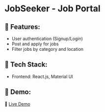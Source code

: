 # JobSeeker -  Job Portal  

## 🔹 Features:
- User authentication (Signup/Login)
- Post and apply for jobs
- Filter jobs by category and location

## 🔹 Tech Stack:
- Frontend: React.js, Material UI


## 🚀 Demo:
🔗 [Live Demo](your-live-link)
